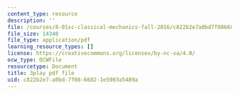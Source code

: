 ```yaml
---
content_type: resource
description: ''
file: /courses/8-01sc-classical-mechanics-fall-2016/c822b2e7a0bd7f0866821e5903a5489a_uRUAnKCyyig.pdf
file_size: 14340
file_type: application/pdf
learning_resource_types: []
license: https://creativecommons.org/licenses/by-nc-sa/4.0/
ocw_type: OCWFile
resourcetype: Document
title: 3play pdf file
uid: c822b2e7-a0bd-7f08-6682-1e5903a5489a
---
```

